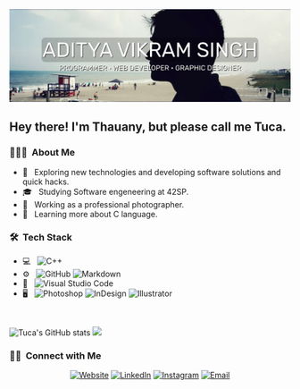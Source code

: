
<img src="https://raw.githubusercontent.com/AVS1508/AVS1508/master/assets/Aditya%20Vikram%20Singh%20Banner.png">

<h2> Hey there! I'm Thauany, but please call me Tuca.</h2>

<h3> 👨🏻‍💻 &nbsp;About Me </h3>

- 🤔 &nbsp; Exploring new technologies and developing software solutions and quick hacks.
- 🎓 &nbsp; Studying Software engeneering at 42SP.
- 💼 &nbsp; Working as a professional photographer.
- 🌱 &nbsp; Learning more about C language.


<h3> 🛠 &nbsp;Tech Stack</h3>

- 💻 &nbsp;
  ![C++](https://img.shields.io/badge/-C-333333?style=flat&logo=C%2B%2B&logoColor=00599C)
- ⚙️ &nbsp;
  ![GitHub](https://img.shields.io/badge/-GitHub-333333?style=flat&logo=github)
  ![Markdown](https://img.shields.io/badge/-Markdown-333333?style=flat&logo=markdown)
- 🔧 &nbsp;
  ![Visual Studio Code](https://img.shields.io/badge/-Visual%20Studio%20Code-333333?style=flat&logo=visual-studio-code&logoColor=007ACC)
- 🖥 &nbsp;
  ![Photoshop](https://img.shields.io/badge/-Photoshop-333333?style=flat&logo=adobe-photoshop)
  ![InDesign](https://img.shields.io/badge/-InDesign-333333?style=flat&logo=adobe-indesign)
  ![Illustrator](https://img.shields.io/badge/-Illustrator-333333?style=flat&logo=adobe-illustrator)

<br/>

![Tuca's GitHub stats](https://github-readme-stats.vercel.app/api?username=tucapulcinelli&show_icons=true&theme=nord)
<img height="195em" src="https://github-readme-stats.vercel.app/api/top-langs/?username=tucapulcinelli&theme=nord" />

<h3> 🤝🏻 &nbsp;Connect with Me </h3>

<p align="center">
<a href="http://www.ppafotocine.com.br"><img alt="Website" src="https://img.shields.io/badge/Website-www.ppafotocine.com.br-blue?style=flat-square&logo=google-chrome"></a>
<a href="https://www.linkedin.com/in/thauany-pulcinelli-b8aa17141/"><img alt="LinkedIn" src="https://img.shields.io/badge/LinkedIn-Thauany%20Pulcinelli%20-blue?style=flat-square&logo=linkedin"></a>
<a href="https://www.instagram.com/tucapulcinelli/"><img alt="Instagram" src="https://img.shields.io/badge/Instagram-tucapulcinelli-blue?style=flat-square&logo=instagram"></a>
<a href="mailto:teptuca@gmail.com"><img alt="Email" src="https://img.shields.io/badge/Email-teptuca@gmail.com-blue?style=flat-square&logo=gmail"></a>
</p>

